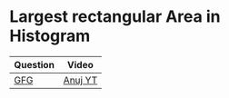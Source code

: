 Largest rectangular Area in Histogram
===

|Question|Video|
|-|-|
|[GFG](https://practice.geeksforgeeks.org/problems/maximum-rectangular-area-in-a-histogram-1587115620/1)|[Anuj YT](https://youtu.be/vhUxKxiconE)|